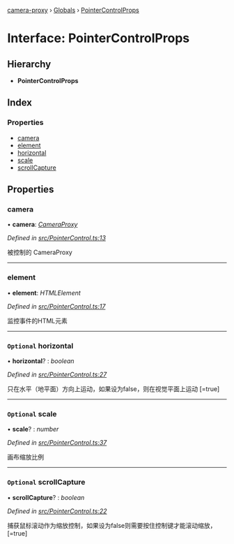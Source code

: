 [camera-proxy](../README.md) › [Globals](../globals.md) › [PointerControlProps](pointercontrolprops.md)

# Interface: PointerControlProps

## Hierarchy

* **PointerControlProps**

## Index

### Properties

* [camera](pointercontrolprops.md#camera)
* [element](pointercontrolprops.md#element)
* [horizontal](pointercontrolprops.md#optional-horizontal)
* [scale](pointercontrolprops.md#optional-scale)
* [scrollCapture](pointercontrolprops.md#optional-scrollcapture)

## Properties

###  camera

• **camera**: *[CameraProxy](../classes/cameraproxy.md)*

*Defined in [src/PointerControl.ts:13](https://github.com/alibaba/camera-proxy/blob/ce8c685/src/PointerControl.ts#L13)*

被控制的 CameraProxy

___

###  element

• **element**: *HTMLElement*

*Defined in [src/PointerControl.ts:17](https://github.com/alibaba/camera-proxy/blob/ce8c685/src/PointerControl.ts#L17)*

监控事件的HTML元素

___

### `Optional` horizontal

• **horizontal**? : *boolean*

*Defined in [src/PointerControl.ts:27](https://github.com/alibaba/camera-proxy/blob/ce8c685/src/PointerControl.ts#L27)*

只在水平（地平面）方向上运动，如果设为false，则在视觉平面上运动
[=true]

___

### `Optional` scale

• **scale**? : *number*

*Defined in [src/PointerControl.ts:37](https://github.com/alibaba/camera-proxy/blob/ce8c685/src/PointerControl.ts#L37)*

画布缩放比例

___

### `Optional` scrollCapture

• **scrollCapture**? : *boolean*

*Defined in [src/PointerControl.ts:22](https://github.com/alibaba/camera-proxy/blob/ce8c685/src/PointerControl.ts#L22)*

捕获鼠标滚动作为缩放控制，如果设为false则需要按住控制键才能滚动缩放，
[=true]
